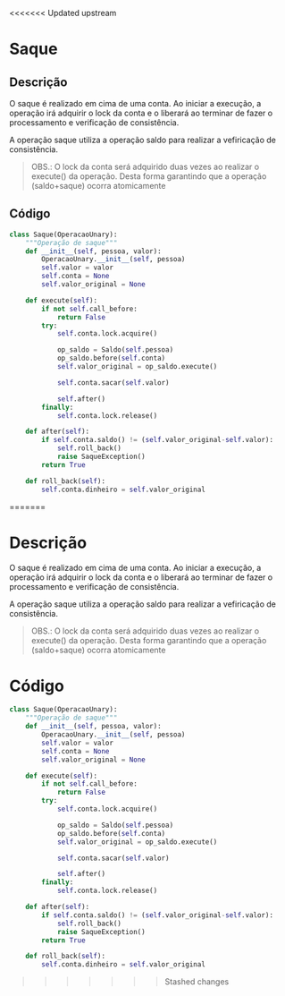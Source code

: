 <<<<<<< Updated upstream
# Saque

## Descrição

O saque é realizado em cima de uma conta. Ao iniciar a execução, a operação irá adquirir o lock da conta e o liberará ao terminar de fazer o processamento e verificação de consistência.

A operação saque utiliza a operação saldo para realizar a vefiricação de consistência.

> OBS.: O lock da conta será adquirido duas vezes ao realizar o execute\(\) da operação. Desta forma garantindo que a operação \(saldo+saque\) ocorra atomicamente

## Código

```py
class Saque(OperacaoUnary):
    """Operação de saque"""
    def __init__(self, pessoa, valor):
        OperacaoUnary.__init__(self, pessoa)
        self.valor = valor
        self.conta = None
        self.valor_original = None

    def execute(self):
        if not self.call_before:
            return False
        try:
            self.conta.lock.acquire()

            op_saldo = Saldo(self.pessoa)
            op_saldo.before(self.conta)
            self.valor_original = op_saldo.execute()

            self.conta.sacar(self.valor)

            self.after()
        finally:
            self.conta.lock.release()

    def after(self):
        if self.conta.saldo() != (self.valor_original-self.valor):
            self.roll_back()
            raise SaqueException()
        return True

    def roll_back(self):
        self.conta.dinheiro = self.valor_original
```



=======
# Descrição

O saque é realizado em cima de uma conta. Ao iniciar a execução, a operação irá adquirir o lock da conta e o liberará ao terminar de fazer o processamento e verificação de consistência.

A operação saque utiliza a operação saldo para realizar a vefiricação de consistência.

> OBS.: O lock da conta será adquirido duas vezes ao realizar o execute\(\) da operação. Desta forma garantindo que a operação \(saldo+saque\) ocorra atomicamente

# Código

```py
class Saque(OperacaoUnary):
    """Operação de saque"""
    def __init__(self, pessoa, valor):
        OperacaoUnary.__init__(self, pessoa)
        self.valor = valor
        self.conta = None
        self.valor_original = None

    def execute(self):
        if not self.call_before:
            return False
        try:
            self.conta.lock.acquire()

            op_saldo = Saldo(self.pessoa)
            op_saldo.before(self.conta)
            self.valor_original = op_saldo.execute()

            self.conta.sacar(self.valor)

            self.after()
        finally:
            self.conta.lock.release()

    def after(self):
        if self.conta.saldo() != (self.valor_original-self.valor):
            self.roll_back()
            raise SaqueException()
        return True

    def roll_back(self):
        self.conta.dinheiro = self.valor_original
```



>>>>>>> Stashed changes
